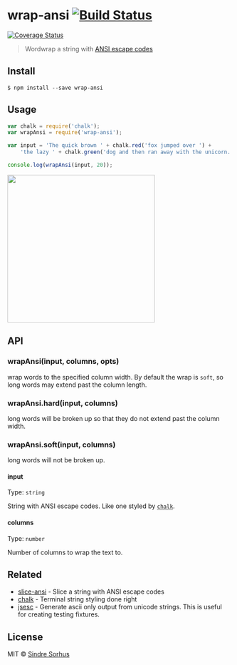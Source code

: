 # wrap-ansi [![Build Status](https://travis-ci.org/chalk/wrap-ansi.svg?branch=master)](https://travis-ci.org/chalk/wrap-ansi)

[![Coverage Status](https://coveralls.io/repos/chalk/wrap-ansi/badge.svg?branch=master)](https://coveralls.io/r/chalk/wrap-ansi?branch=master)


> Wordwrap a string with [ANSI escape codes](http://en.wikipedia.org/wiki/ANSI_escape_code#Colors_and_Styles)


## Install

```
$ npm install --save wrap-ansi
```


## Usage

```js
var chalk = require('chalk');
var wrapAnsi = require('wrap-ansi');

var input = 'The quick brown ' + chalk.red('fox jumped over ') +
	'the lazy ' + chalk.green('dog and then ran away with the unicorn.');

console.log(wrapAnsi(input, 20));
```

<img width="331" src="screenshot.png">


## API

### wrapAnsi(input, columns, opts)

wrap words to the specified column width. By default the wrap is
`soft`, so long words may extend past the column length.

### wrapAnsi.hard(input, columns)

long words will be broken up so that they do not extend past the column width.

### wrapAnsi.soft(input, columns)

long words will not be broken up.

#### input

Type: `string`

String with ANSI escape codes. Like one styled by [`chalk`](https://github.com/chalk/chalk).

#### columns

Type: `number`

Number of columns to wrap the text to.


## Related

- [slice-ansi](https://github.com/chalk/slice-ansi) - Slice a string with ANSI escape codes
- [chalk](https://github.com/chalk/chalk) - Terminal string styling done right
- [jsesc](https://github.com/mathiasbynens/jsesc) - Generate ascii only output from unicode strings. This is useful for creating testing fixtures.

## License

MIT © [Sindre Sorhus](http://sindresorhus.com)
